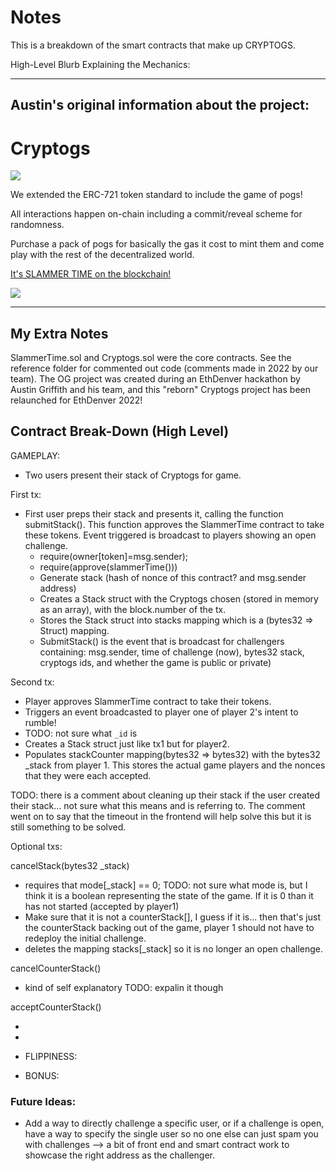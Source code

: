 # Notes

This is a breakdown of the smart contracts that make up CRYPTOGS.

High-Level Blurb Explaining the Mechanics:

---

## Austin's original information about the project:

# Cryptogs

[<img src="https://cryptogs.io/screen.jpg">](https://cryptogs.io)

We extended the ERC-721 token standard to include the game of pogs!

All interactions happen on-chain including a commit/reveal scheme for randomness.

Purchase a pack of pogs for basically the gas it cost to mint them and come play with the rest of the decentralized world.

[It's SLAMMER TIME on the blockchain!](https://cryptogs.io)

[<img src="https://cryptogs.io/screens/slam.gif">](https://cryptogs.io)

---

## My Extra Notes

SlammerTime.sol and Cryptogs.sol were the core contracts. See the reference folder for commented out code (comments made in 2022 by our team). The OG project was created during an EthDenver hackathon by Austin Griffith and his team, and this "reborn" Cryptogs project has been relaunched for EthDenver 2022!

## Contract Break-Down (High Level)

GAMEPLAY:

- Two users present their stack of Cryptogs for game.

First tx:

- First user preps their stack and presents it, calling the function submitStack(). This function approves the SlammerTime contract to take these tokens. Event triggered is broadcast to players showing an open challenge.
  - require(owner[token]=msg.sender);
  - require(approve(slammerTime(<correctToken>)))
  - Generate stack (hash of nonce of this contract? and msg.sender address)
  - Creates a Stack struct with the Cryptogs chosen (stored in memory as an array), with the block.number of the tx.
  - Stores the Stack struct into stacks mapping which is a (bytes32 => Struct) mapping.
  - SubmitStack() is the event that is broadcast for challengers containing: msg.sender, time of challenge (now), bytes32 stack, cryptogs ids, and whether the game is public or private)

Second tx:

- Player approves SlammerTime contract to take their tokens.
- Triggers an event broadcasted to player one of player 2's intent to rumble!
- TODO: not sure what `_id` is
- Creates a Stack struct just like tx1 but for player2.
- Populates stackCounter mapping(bytes32 => bytes32) with the bytes32 \_stack from player 1. This stores the actual game players and the nonces that they were each accepted.

TODO: there is a comment about cleaning up their stack if the user created their stack... not sure what this means and is referring to. The comment went on to say that the timeout in the frontend will help solve this but it is still something to be solved.

Optional txs:

cancelStack(bytes32 \_stack)

- requires that mode[_stack] == 0; TODO: not sure what mode is, but I think it is a boolean representing the state of the game. If it is 0 than it has not started (accepted by player1)
- Make sure that it is not a counterStack[], I guess if it is... then that's just the counterStack backing out of the game, player 1 should not have to redeploy the initial challenge.
- deletes the mapping stacks[_stack] so it is no longer an open challenge.

cancelCounterStack()

- kind of self explanatory
  TODO: expalin it though

acceptCounterStack()

-
-

- FLIPPINESS:

- BONUS:

### Future Ideas:

- Add a way to directly challenge a specific user, or if a challenge is open, have a way to specify the single user so no one else can just spam you with challenges --> a bit of front end and smart contract work to showcase the right address as the challenger.
